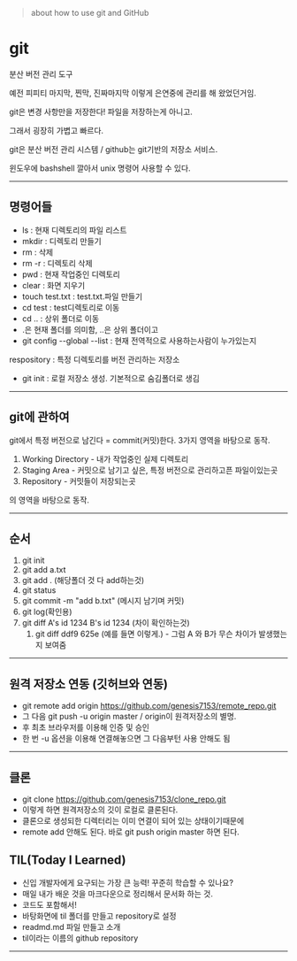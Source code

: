 > about how to use git and GitHub

# git

분산 버전 관리 도구

예전 피피티 마지막, 찐막, 진짜마지막 이렇게 은연중에 관리를 해 왔었던거임.



git은 변경 사항만을 저장한다! 파일을 저장하는게 아니고.

그래서 굉장히 가볍고 빠르다.

git은 분산 버전 관리 시스템 / github는 git기반의 저장소 서비스.



윈도우에 bashshell 깔아서 unix 명령어 사용할 수 있다.

---

## 명령어들

- ls : 현재 디렉토리의 파일 리스트
- mkdir : 디렉토리 만들기
- rm : 삭제
- rm -r : 디렉토리 삭제
- pwd : 현재 작업중인 디렉토리
- clear : 화면 지우기
- touch test.txt : test.txt.파일 만들기
- cd test : test디렉토리로 이동
- cd .. : 상위 폴더로 이동
- .은 현재 폴더를 의미함, ..은 상위 폴더이고
- git config --global --list : 현재 전역적으로 사용하는사람이 누가있는지

respository : 특정 디렉토리를 버전 관리하는 저장소

- git init : 로컬 저장소 생성. 기본적으로 숨김폴더로 생김

---

## git에 관하여

git에서 특정 버전으로 남긴다 = commit(커밋)한다. 3가지 영역을 바탕으로 동작.

1. Working Directory - 내가 작업중인 실제 디렉토리
2. Staging Area - 커밋으로 남기고 싶은, 특정 버전으로 관리하고픈 파일이있는곳
3. Repository - 커밋들이 저장되는곳

의 영역을 바탕으로 동작.

---

## 순서

1. git init
2. git add a.txt
3. git add . (해당폴더 것 다 add하는것)
4. git status
5. git commit -m "add b.txt" (메시지 남기며 커밋)
6. git log(확인용)
7. git diff A's id 1234 B's id 1234 (차이 확인하는것)
   1. git diff ddf9 625e (예를 들면 이렇게.) - 그럼 A 와 B가 무슨 차이가 발생했는지 보여줌

---

## 원격 저장소 연동 (깃허브와 연동)

- git remote add origin https://github.com/genesis7153/remote_repo.git
- 그 다음 git push -u origin master / origin이 원격저장소의 별명.
- 후 최초 브라우저를 이용해 인증 및 승인
- 한 번 -u 옵션을 이용해 연결해놓으면 그 다음부턴 사용 안해도 됨

---

## 클론

- git clone https://github.com/genesis7153/clone_repo.git
- 이렇게 하면 원격저장소의 깃이 로컬로 클론된다.
- 클론으로 생성되한 디렉터리는 이미 연결이 되어 있는 상태이기때문에
- remote add 안해도 된다. 바로 git push origin master 하면 된다.

## TIL(Today I Learned)

- 신입 개발자에게 요구되는 가장 큰 능력! 꾸준히 학습할 수 있나요?
- 매일 내가 배운 것을 마크다운으로 정리해서 문서화 하는 것.
- 코드도 포함해서!
- 바탕화면에 til 폴더를 만들고 repository로 설정
- readmd.md 파일 만들고 소개
- til이라는 이름의 github repository

---

